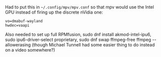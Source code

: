 Had to put this in `~/.config/mpv/mpv.conf` so that mpv would use the Intel GPU instead of firing up the discrete nVidia one:
```
vo=dmabuf-wayland
hwdec=vaapi
```

Also needed to set up full RPMfusion, sudo dnf install akmod-intel-ipu6, sudo ipu6-driver-select proprietary, sudo dnf swap ffmpeg-free ffmpeg --allowerasing (though Michael Tunnell had some easier thing to do instead on a video somewhere?)
